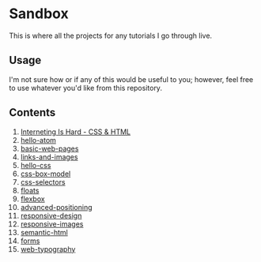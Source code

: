# Sandbox

This is where all the projects for any tutorials I go through live.

## Usage

I'm not sure how or if any of this would be useful to you; however, feel free
to use whatever you'd like from this repository.

## Contents

1. [Interneting Is Hard - CSS & HTML](https://internetingishard.com/html-and-css)
  1. [hello-atom](https://github.com/jgonz0010/sandbox/tree/master/iih_html_css/hello-atom)
  2. [basic-web-pages](https://github.com/jgonz0010/sandbox/tree/master/iih_html_css/basic-web-pages)
  3. [links-and-images](https://github.com/jgonz0010/sandbox/tree/master/iih_html_css/links-and-images)
  4. [hello-css](https://github.com/jgonz0010/sandbox/tree/master/iih_html_css/hello-css)
  5. [css-box-model](https://github.com/jgonz0010/sandbox/tree/master/iih_html_css/css-box-model)
  6. [css-selectors](https://github.com/jgonz0010/sandbox/tree/master/iih_html_css/css-selectors)
  7. [floats](https://github.com/jgonz0010/sandbox/tree/master/iih_html_css/floats)
  8. [flexbox](https://github.com/jgonz0010/sandbox/tree/master/iih_html_css/flexbox)
  9. [advanced-positioning](https://github.com/jgonz0010/sandbox/tree/master/iih_html_css/advanced-positioning)
  10. [responsive-design](https://github.com/jgonz0010/sandbox/tree/master/iih_html_css/responsive-design)
  11. [responsive-images](#)
  12. [semantic-html](#)
  13. [forms](#)
  14. [web-typography](#)
